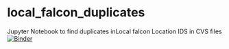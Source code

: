 # local_falcon_duplicates
Jupyter Notebook to find duplicates inLocal falcon Location IDS in CVS files
[![Binder](https://mybinder.org/badge_logo.svg)](https://mybinder.org/v2/gh/maxgroll/local_falcon_duplicates.git/HEAD?labpath=falcon_duplicates.ipynb)
